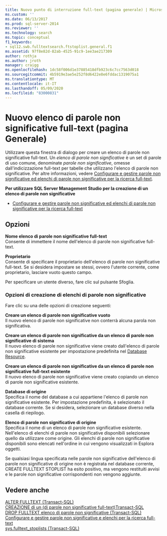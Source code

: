 ```yaml
---
title: Nuovo punto di interruzione full-text (pagina generale) | Microsoft Docs
ms.custom: ''
ms.date: 06/13/2017
ms.prod: sql-server-2014
ms.reviewer: ''
ms.technology: search
ms.topic: conceptual
f1_keywords:
- sql12.swb.fulltextsearch.ftstoplist.general.f1
ms.assetid: 97f8e82d-82ab-4525-91c9-1ee3ae217309
author: rothja
ms.author: jroth
manager: craigg
ms.openlocfilehash: 1dc58f006d1e37885418dfb923c6c7cc7563d018
ms.sourcegitcommit: 4b5919e3ae5e252f8d6422e8e6fddac1319075a1
ms.translationtype: MT
ms.contentlocale: it-IT
ms.lasthandoff: 05/09/2020
ms.locfileid: "83000831"
---
```

# <a name="new-full-text-stoplist-general-page"></a>Nuovo elenco di parole non significative full-text (pagina Generale)
  Utilizzare questa finestra di dialogo per creare un elenco di parole non significative full-text. Un *elenco di parole non significative* è un set di parole di uso comune, denominate *parole non significative*, omesse dall'indicizzazione full-text per tabelle che utilizzano l'elenco di parole non significative. Per altre informazioni, vedere [Configurare e gestire parole non significative ed elenchi di parole non significative per la ricerca full-text](../relational-databases/search/full-text-search.md).  
  
 **Per utilizzare SQL Server Management Studio per la creazione di un elenco di parole non significative**  
  
-   [Configurare e gestire parole non significative ed elenchi di parole non significative per la ricerca full-text](../relational-databases/search/full-text-search.md)  
  
## <a name="options"></a>Opzioni  
 **Nome elenco di parole non significative full-text**  
 Consente di immettere il nome dell'elenco di parole non significative full-text.  
  
 **Proprietario**  
 Consente di specificare il proprietario dell'elenco di parole non significative full-text. Se si desidera impostare se stessi, ovvero l'utente corrente, come proprietario, lasciare vuoto questo campo.  
  
 Per specificare un utente diverso, fare clic sul pulsante Sfoglia.  
  
### <a name="create-stoplist-options"></a>Opzioni di creazione di elenchi di parole non significative  
 Fare clic su una delle opzioni di creazione seguenti:  
  
 **Creare un elenco di parole non significative vuoto**  
 Il nuovo elenco di parole non significative non conterrà alcuna parola non significativa.  
  
 **Creare un elenco di parole non significative da un elenco di parole non significative di sistema**  
 Il nuovo elenco di parole non significative viene creato dall'elenco di parole non significative esistente per impostazione predefinita nel [Database Resource](../relational-databases/databases/resource-database.md).  
  
 **Creare un elenco di parole non significative da un elenco di parole non significative full-text esistente**  
 Il nuovo elenco di parole non significative viene creato copiando un elenco di parole non significative esistente.  
  
 **Database di origine**  
 Specifica il nome del database a cui appartiene l'elenco di parole non significative esistente. Per impostazione predefinita, è selezionato il database corrente. Se si desidera, selezionare un database diverso nella casella di riepilogo.  
  
 **Elenco di parole non significative di origine**  
 Specifica il nome di un elenco di parole non significative esistente. Nell'elenco di elenchi di parole non significative disponibili selezionare quello da utilizzare come origine. Gli elenchi di parole non significative disponibili sono elencati nell'ordine in cui vengono visualizzati in Esplora oggetti.  
  
 Se qualsiasi lingua specificata nelle parole non significative dell'elenco di parole non significative di origine non è registrata nel database corrente, CREATE FULLTEXT STOPLIST ha esito positivo, ma vengono restituiti avvisi e le parole non significative corrispondenti non vengono aggiunte.  
  
## <a name="see-also"></a>Vedere anche  
 [ALTER FULLTEXT &#40;Transact-SQL&#41;](/sql/t-sql/statements/alter-fulltext-stoplist-transact-sql)   
 [CREAZIONE di un &#40;di parole non significative full-text&#41;Transact-SQL](/sql/t-sql/statements/create-fulltext-stoplist-transact-sql)   
 [DROP FULLTEXT elenco di parole non significative &#40;Transact-SQL&#41;](/sql/t-sql/statements/drop-fulltext-stoplist-transact-sql)   
 [Configurare e gestire parole non significative e elenchi per la ricerca full-text](../relational-databases/search/full-text-search.md)   
 [sys.fulltext_stoplists &#40;Transact-SQL&#41;](/sql/relational-databases/system-catalog-views/sys-fulltext-stoplists-transact-sql)  
  
  
